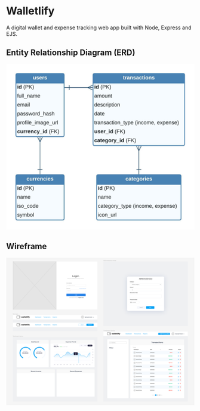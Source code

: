 # Walletlify

A digital wallet and expense tracking web app built with Node, Express and EJS.

## Entity Relationship Diagram (ERD)

![Database ERD for Walletlify](/public/images/database-erd.jpeg)

## Wireframe

![Wireframe designs](/public/images/wireframe.png)
